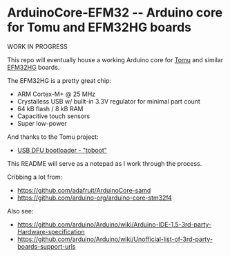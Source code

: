 
# ArduinoCore-EFM32 -- Arduino core for Tomu and EFM32HG boards

WORK IN PROGRESS

This repo will eventually house a working Arduino core for [Tomu](https://tomu.im/)
and similar [EFM32HG](https://www.silabs.com/products/mcu/32-bit/efm32-happy-gecko) boards.

The EFM32HG is a pretty great chip:
- ARM Cortex-M+ @ 25 MHz
- Crystalless USB w/ built-in 3.3V regulator for minimal part count
- 64 kB flash / 8 kB RAM
- Capacitive touch sensors
- Super low-power

And thanks to the Tomu project:
- [USB DFU bootloader - "toboot"](https://github.com/im-tomu/tomu-bootloader/)


This README will serve as a notepad as I work through the process.

Cribbing a lot from:
- https://github.com/adafruit/ArduinoCore-samd
- https://github.com/arduino-org/arduino-core-stm32f4


Also see:
- https://github.com/arduino/Arduino/wiki/Arduino-IDE-1.5-3rd-party-Hardware-specification
- https://github.com/arduino/Arduino/wiki/Unofficial-list-of-3rd-party-boards-support-urls


